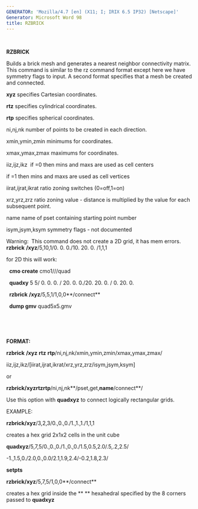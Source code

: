 ```yaml
---
GENERATOR: 'Mozilla/4.7 [en] (X11; I; IRIX 6.5 IP32) [Netscape]'
Generator: Microsoft Word 98
title: RZBRICK
---
```


 

 **RZBRICK**

Builds a brick mesh and generates a nearest neighbor connectivity
matrix. This command is similar to the rz command format except here we
have symmetry flags to input. A second format specifies that a mesh be
created and connected.

**xyz** specifies Cartesian coordinates.

**rtz** specifies cylindrical coordinates.

**rtp** specifies spherical coordinates.

ni,nj,nk number of points to be created in each direction.

xmin,ymin,zmin minimums for coordinates.

xmax,ymax,zmax maximums for coordinates.

iiz,ijz,ikz  if =0 then mins and maxs are used as cell centers

if =1 then mins and maxs are used as cell vertices

iirat,ijrat,ikrat ratio zoning switches (0=off,1=on)

xrz,yrz,zrz ratio zoning value - distance is multiplied by the value for
each subsequent point.

name name of pset containing starting point number

isym,jsym,ksym symmetry flags - not documented

Warning:  This command does not create a 2D grid, it has mem errors. 
**rzbrick** **/xyz**/5,10,1/0. 0. 0./10. 20. 0. /1,1,1

for 2D this will work:

  **cmo create** cmo1///quad

  **quadxy** 5 5/ 0. 0. 0. / 20. 0. 0./20. 20. 0. / 0. 20. 0.

  **rzbrick** **/xyz**/5,5,1/1,0,0**/connect**

  **dump gmv** quad5x5.gmv

 

 

**FORMAT:**

**rzbrick** **/xyz** **rtz** **rtp**/ni,nj,nk/xmin,ymin,zmin/xmax,ymax,zmax/

iiz,ijz,ikz/[iirat,ijrat,ikrat/xrz,yrz,zrz/isym,jsym,ksym]

or

**rzbrick/xyzrtzrtp**/ni,nj,nk**/pset,get,**name**/connect**/

Use this option with **quadxyz** to connect logically rectangular grids.

EXAMPLE:

**rzbrick/xyz**/3,2,3/0.,0.,0./1.,1.,1./1,1,1

creates a hex grid 2x1x2 cells in the unit cube

**quadxyz**/5,7,5/0.,0.,0./1.,0.,0./1.5,0.5,2.0/.5,.2,2.5/

-1.,1.5,0./2.0,0.,0.0/2.1,1.9,2.4/-0.2,1.8,2.3/

**setpts**

**rzbrick/xyz**/5,7,5/1,0,0**/connect**

creates a hex grid inside the ** ** hexahedral specified by the 8 corners
passed to **quadxyz**
